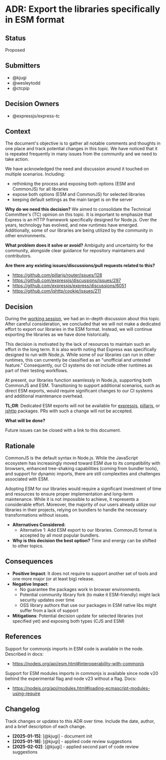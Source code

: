 # ADR: Export the libraries specifically in ESM format

## Status

Proposed

## Submitters

- @kjugi
- @wesleytodd
- @ctcpip

## Decision Owners

- @expressjs/express-tc

## Context

The document's objective is to gather all notable comments and thoughts in one place and track potential changes in this topic. We have noticed that it is repeated frequently in many issues from the community and we need to take action.

We have acknowledged the need and discussion around it touched on multiple scenarios. Including:
- rethinking the process and exposing both options (ESM and CommonJS) for all libraries
- expose both options (ESM and CommonJS) for selected libraries
- keeping default settings as the main target is on the server

**Why do we need this decision?**
We aimed to consolidate the Technical Committee's (TC) opinion on this topic. It is important to emphasize that Express is an HTTP framework specifically designed for Node.js. Over the years, technology has evolved, and new runtimes have emerged. Additionally, some of our libraries are being utilized by the community in other environments.

**What problem does it solve or avoid?**
Ambiguity and uncertainty for the community, alongside clear guidance for repository maintainers and contributors.

**Are there any existing issues/discussions/pull requests related to this?**
- https://github.com/pillarjs/router/issues/128
- https://github.com/expressjs/discussions/issues/297
- https://github.com/expressjs/express/discussions/6051
- https://github.com/jshttp/cookie/issues/211

## Decision

During the [working session](https://github.com/expressjs/discussions/issues/320), we had an in-depth discussion about this topic. After careful consideration, we concluded that we will not make a dedicated effort to export our libraries in the ESM format. Instead, we will continue exporting the libraries as we have done historically. 

This decision is motivated by the lack of resources to maintain such an effort in the long term. It is also worth noting that Express was specifically designed to run with Node.js. While some of our libraries can run in other runtimes, this can currently be classified as an "unofficial and untested feature." Consequently, our CI systems do not include other runtimes as part of their testing workflows.

At present, our libraries function seamlessly in Node.js, supporting both CommonJS and ESM. Transitioning to support additional scenarios, such as direct ESM exports, would require significant changes to our CI systems and additional maintenance overhead.

**TL;DR**: Dedicated ESM exports will not be available for [expressjs](https://github.com/expressjs), [pillarjs](https://github.com/pillarjs), or [jshttp](https://github.com/jshttp) packages. PRs with such a change will not be accepted.

**What will be done?**

Future issues can be closed with a link to this document.

## Rationale

CommonJS is the default syntax in Node.js. While the JavaScript ecosystem has increasingly moved toward ESM due to its compatibility with browsers, enhanced tree-shaking capabilities (coming from bundler tools), and support for dynamic imports, there are still complexities and challenges associated with ESM. 

Adopting ESM for our libraries would require a significant investment of time and resources to ensure proper implementation and long-term maintenance. While it is not impossible to achieve, it represents a considerable effort. Moreover, the majority of our users already utilize our libraries in their projects, relying on bundlers to handle the necessary transformations without issues.

- **Alternatives Considered:**
  - Alternative 1: Add ESM export to our libraries. CommonJS format is accepted by all most popular bundlers.
- **Why is this decision the best option?** Time and energy can be shifted to other topics.

## Consequences

- **Positive Impact**: It does not require to support another set of tools and one more major (or at least big) release.
- **Negative Impact**:
  - No guarantee the packages work in browser environments.
  - Potential community library fork (to make it ESM-friendly) might lack security updates over time
  - OSS library authors that use our packages in ESM native libs might suffer from a lack of support
- **Mitigations**: Potential decision update for selected libraries (not specified yet) and exposing both types (CJS and ESM)

## References

Support for commonjs imports in ESM code is available in the node. Described in docs:
- https://nodejs.org/api/esm.html#interoperability-with-commonjs

Support for ESM modules imports in commonjs is available since node v20 behind the experimental flag and node v23 without a flag. Docs:
- https://nodejs.org/api/modules.html#loading-ecmascript-modules-using-require

## Changelog

Track changes or updates to this ADR over time. Include the date, author, and a brief description of each change.

- **[2025-01-15]**: [@kjugi] - document init
- **[2025-01-18]**: [@kjugi] - applied code review suggestions
- **[2025-02-02]**: [@kjugi] - applied second part of code review suggestions
